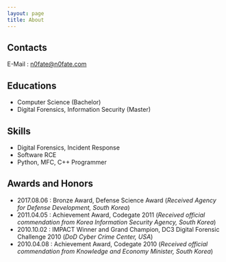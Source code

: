 ```yaml
---
layout: page
title: About
---
```


## Contacts
E-Mail : n0fate@n0fate.com

## Educations
* Computer Science (Bachelor)
* Digital Forensics, Information Security (Master)

## Skills
* Digital Forensics, Incident Response
* Software RCE
* Python, MFC, C++ Programmer

## Awards and Honors
* 2017.08.06 : Bronze Award, Defense Science Award (*Received Agency for Defense Development, South Korea*)
* 2011.04.05 : Achievement Award, Codegate 2011 (*Received official commendation from Korea Information Security Agency, South Korea*)
* 2010.10.02 : IMPACT Winner and Grand Champion, DC3 Digital Forensic Challenge 2010 (*DoD Cyber Crime Center, USA*)
* 2010.04.08 : Achievement Award, Codegate 2010 (*Received official commendation from Knowledge and Economy Minister, South Korea*)
